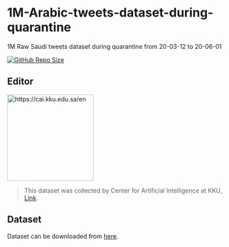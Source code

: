 # 1M-Arabic-tweets-dataset-during-quarantine
1M Raw Saudi tweets dataset during quarantine from 20-03-12 to 20-06-01


[![GitHub Repo Size](https://img.shields.io/bower/l/bootstrap?style=plastic)](https://choosealicense.com/licenses/mit/)

## Editor
<img src="https://cai.kku.edu.sa/sites/cai.kku.edu.sa/themes/cai/cai.png" alt="https://cai.kku.edu.sa/en" style="width:200px;height:200;">

> This dataset was collected by Center for Artificial Intelligence at KKU, [Link](https://cai.kku.edu.sa/).



## Dataset
Dataset can be downloaded from [here](https://drive.google.com/drive/folders/1qRMevkao3AYElumQC7bxYNtV12rsOL6B?usp=sharing).


<!---
## License
[MIT](https://choosealicense.com/licenses/mit/)

![Bower](https://img.shields.io/bower/l/bootstrap?style=plastic)
--->
